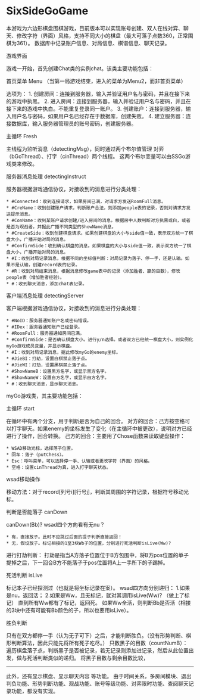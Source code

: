 # SixSideGoGame

本游戏为六边形棋盘围棋游戏，目前版本可以实现账号创建、双人在线对弈、聊天、修改字符（界面）风格，支持不同大小的棋盘（最大可落子点数360，正常围棋为361）。
数据库中记录账户信息、对局信息、棋谱信息、聊天记录。

游戏界面



游戏一开始，首先创建Chat类的实例chat。该类主要功能包括：

首页菜单 Menu 
（当第一局游戏结束，进入的菜单为Menu2，而非首页菜单）

选项为：
	1. 创建房间：连接到服务器，输入并验证用户名与密码，并且在接下来的游戏中执黑。
	2. 进入房间：连接到服务器，输入并验证用户名与密码，并且在接下来的游戏中执白。不能重复登录同一账户。
	3. 创建账户：连接到服务器，输入用户名与密码，如果用户名已经存在于数据库，创建失败。
	4. 建立服务器：连接数据库，输入服务器管理员的账号密码，创建服务器。



主循环 Fresh

主线程为监听消息（detectingMsg），同时通过两个布尔值管理  对弈（bGoThread）、打字（cinThread）两个线程。
这两个布尔变量可以由SSGo游戏类来修改。

服务器消息处理 detectingInstruct

服务器根据游戏通信协议，对接收到的消息进行分类处理：

	* #Connected：收到连接请求，如果房间已满，对请求方发送RoomFull消息。
	* #CreName：收到创建账户请求，判断账户合法，则添加people表的记录，否则对请求方发送提示消息。
	* #ConName：收到某账户请求创建/进入房间的消息。根据房中人数判断对方执黑或白，或者是否为观战者。并据此广播不同类型的ShowName消息。
	* #CreateSide：收到创建棋盘请求。如果创建棋盘的大小与side值一致，表示双方统一了棋盘大小，广播开始对局的消息。
	* #ConfirmSide：收到确认棋盘的消息。如果棋盘的大小与side值一致，表示双方统一了棋盘大小，广播开始对局的消息。
	* #I：收到对局记录消息，根据不同的坐标值判断：对局记录为落子、停一手，还是认输。如果不是认输，创建record表的记录。
	* #R：收到对局结束消息，根据消息修改game表中的记录（添加胜者、赢的目数），修改people表（增加胜者经验）。
	* #：收到聊天消息，添加chat表记录。



客户端消息处理 detectingServer

客户端根据游戏通信协议，对接收到的消息进行分类处理：

	* #NoID：服务器通知账户名或密码错误。
	* #IDex：服务器通知账户已经登录。
	* #RoomFull：服务器通知房间已满。
	* #ConfirmSide：是否确认棋盘大小。进行y/n选择。或者双方已经统一棋盘大小，则实例化myGo游戏成员变量，并显示棋盘。
	* #I：收到对局记录消息，据此修改myGo的enemy坐标。
	* #JieBI：打劫，设置白棋禁止落子点。
	* #JieWI：打劫，设置黑棋禁止落子点。
	* #ShowNameB：设置黑方名字，或显示黑方名字。
	* #ShowNameW：设置白方名字，或显示白方名字。
	* #：收到聊天消息，显示聊天消息。




myGo游戏类，其主要功能包括：

主循环 start

在循环中有两个分支，用于判断是否为自己的回合。
对方的回合：己方按空格可以打字聊天。如果enemy的坐标发生了变化（在主循环中被更改），说明对方已经进行了操作，回合转换。
己方的回合：主要用了Chose函数来读取键盘操作：

	* WSAD移动光标，选择落子位置。
	* 回车：落子（putChess）。
	* Esc：呼叫菜单，可以选择停一手、认输或者更改字符（界面）的风格。
	* 空格：设置cinThread为真，进入打字聊天状态。



wsad移动操作

移动方法：对于record[列号i][行号j]，判断其周围的字符记录，根据符号移动光标。

判断是否能落子 canDown

canDown(Bb)?
wsad四个方向看有无nu？

	* 有，直接放子。此时不应跳过后面的提子判断直接返回！
	* 无，假设放子。标记相接的1至3块Wb子的位置，分别进行死活判断isLive(Ww)?


进行打劫判断：
打劫是指当A方落子位置位于B方包围中，将B方pos位置的单子提掉之后，下一回合B方不能落子于pos位置将A上一手所下的子踢掉。

死活判断 isLive
    
标记本子已经探测过（也就是将坐标记录在案）。
    wsad四方向分别递归：
    1.如果是nu，返回活；
    2.如果是Ww，且无标记，就对其调用isLive(Ww)? （做上了标记）
    直到所有Ww都有了标记，返回死。
如果Ww全活，则判断Bb是否活（相接的3块中还有可能有Bb颜色的子，所以也要用isLive）。

胜负判断

只有在双方都停一手（认为无子可下）之后，才能判断胜负。（没有形势判断、棋形判断算法，因此只能先将所有死子吃尽。）
只数黑子的目数（countNumB）：
遍历棋盘落子点，判断黑子是否被记录，若无记录则添加进记录，然后从此位置出发，做与死活判断类似的递归。
将黑子目数与剩余目数比较，

-----------------------------------------------------

此外，还有显示棋盘、显示聊天内容 等功能。
由于时间关系，多房间模块、退出判负功能、形势判断功能、观战功能、账号等级功能、对弈限时功能、查阅聊天记录功能，都没有实现。
